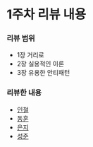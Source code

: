 # 1주차 리뷰 내용

### 리뷰 범위

* 1장 거리로
* 2장 실용적인 이론
* 3장 유용한 안티패턴

### 리뷰한 내용

* [인철](review/incheol)
* [동훈](review/donghun)
* [은지](review/eunji)
* [성준](review/sungjun)
